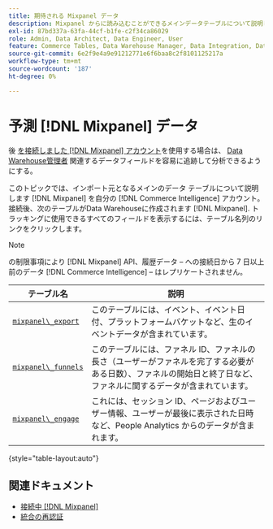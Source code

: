 ```yaml
---
title: 期待される Mixpanel データ
description: Mixpanel からに読み込むことができるメインデータテーブルについて説明します [!DNL Commerce Intelligence] アカウント。
exl-id: 87bd337a-63fa-44cf-b1fe-c2f34ca86029
role: Admin, Data Architect, Data Engineer, User
feature: Commerce Tables, Data Warehouse Manager, Data Integration, Data Import/Export
source-git-commit: 6e2f9e4a9e91212771e6f6baa8c2f8101125217a
workflow-type: tm+mt
source-wordcount: '187'
ht-degree: 0%

---
```


# 予測 [!DNL Mixpanel] データ

後 [を接続しました [!DNL Mixpanel] アカウント](../integrations/mixpanel.md)を使用する場合は、 [Data Warehouse管理者](../../../data-analyst/data-warehouse-mgr/tour-dwm.md) 関連するデータフィールドを容易に追跡して分析できるようにする。

このトピックでは、インポート元となるメインのデータ テーブルについて説明します [!DNL Mixpanel] を自分の [!DNL Commerce Intelligence] アカウント。 接続後、次のテーブルがData Warehouseに作成されます [!DNL Mixpanel]. トラッキングに使用できるすべてのフィールドを表示するには、テーブル名列のリンクをクリックします。

>[!NOTE]
>
>の制限事項により [!DNL Mixpanel] API、履歴データ – への接続日から 7 日以上前のデータ [!DNL Commerce Intelligence]  – はレプリケートされません。

| **テーブル名** | **説明** |
|-----|-----|
| [`mixpanel\_export`](https://developer.mixpanel.com/reference/raw-data-export-api#datafeed) | このテーブルには、イベント、イベント日付、プラットフォームバケットなど、生のイベントデータが含まれています。 |
| [`mixpanel\_funnels`](https://developer.mixpanel.com/reference/raw-data-export-api#funnels-default) | このテーブルには、ファネル ID、ファネルの長さ（ユーザーがファネルを完了する必要がある日数）、ファネルの開始日と終了日など、ファネルに関するデータが含まれています。 |
| [`mixpanel\_engage`](https://developer.mixpanel.com/reference/raw-data-export-api#engage-default) | これには、セッション ID、ページおよびユーザー情報、ユーザーが最後に表示された日時など、People Analytics からのデータが含まれます。 |

{style="table-layout:auto"}

## 関連ドキュメント

* [接続中 [!DNL Mixpanel]](../integrations/mixpanel.md)
* [統合の再認証](https://experienceleague.adobe.com/docs/commerce-knowledge-base/kb/how-to/mbi-reauthenticating-integrations.html)
